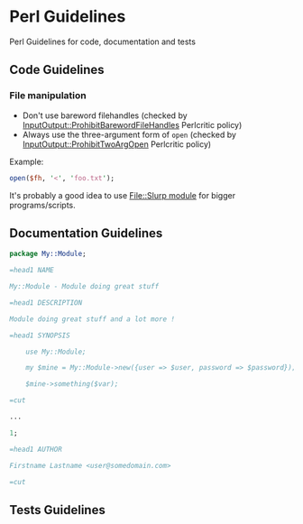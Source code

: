 Perl Guidelines
===============

Perl Guidelines for code, documentation and tests

## Code Guidelines

### File manipulation

  * Don't use bareword filehandles (checked by [InputOutput::ProhibitBarewordFileHandles](https://metacpan.org/pod/Perl::Critic::Policy::InputOutput::ProhibitBarewordFileHandles) Perlcritic policy)
  * Always use the three-argument form of `open` (checked by [InputOutput::ProhibitTwoArgOpen](https://metacpan.org/pod/Perl::Critic::Policy::InputOutput::ProhibitTwoArgOpen) Perlcritic policy)

Example:
```perl
open($fh, '<', 'foo.txt');
```

It's probably a good idea to use [File::Slurp module](https://metacpan.org/pod/File::Slurp) for bigger programs/scripts.

## Documentation Guidelines

```perl
package My::Module;

=head1 NAME

My::Module - Module doing great stuff

=head1 DESCRIPTION

Module doing great stuff and a lot more !

=head1 SYNOPSIS

    use My::Module;

    my $mine = My::Module->new({user => $user, password => $password});

    $mine->something($var);

=cut

...

1;

=head1 AUTHOR

Firstname Lastname <user@somedomain.com>

=cut

```

## Tests Guidelines
